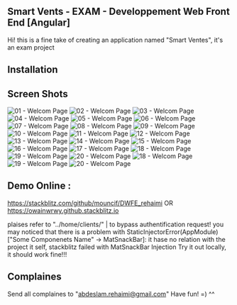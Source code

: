 ## Smart Vents - EXAM - Developpement Web Front End  [Angular]

Hi! this is a fine take of creating an application named "Smart Ventes", it's an exam project

## Installation

## Screen Shots
![01 - Welcom Page](https://github.com/mouncif/DWFE_rehaimi/blob/master/Screenshots/01%20-%20Welcome%20Page.png)
![02 - Welcom Page](https://github.com/mouncif/DWFE_rehaimi/blob/master/Screenshots/02%20-%20register%20form.png)
![03 - Welcom Page](https://github.com/mouncif/DWFE_rehaimi/blob/master/Screenshots/03%20-%20Login%20Form.png)
![04 - Welcom Page](https://github.com/mouncif/DWFE_rehaimi/blob/master/Screenshots/04%20-%20Home%20Page.png)
![05 - Welcom Page](https://github.com/mouncif/DWFE_rehaimi/blob/master/Screenshots/05%20-%20navigation.png)
![06 - Welcom Page](https://github.com/mouncif/DWFE_rehaimi/blob/master/Screenshots/06%20-%20(Client)%20Nouveau.png)
![07 - Welcom Page](https://github.com/mouncif/DWFE_rehaimi/blob/master/Screenshots/07%20-%20(Client)%20List.png)
![08 - Welcom Page](https://github.com/mouncif/DWFE_rehaimi/blob/master/Screenshots/08%20-%20(Client)%20Update.png)
![09 - Welcom Page](https://github.com/mouncif/DWFE_rehaimi/blob/master/Screenshots/09%20-%20(Client)%20Delete.png)
![10 - Welcom Page](https://github.com/mouncif/DWFE_rehaimi/blob/master/Screenshots/10%20-%20(Client)%20Abonnement%20Option.png)
![11 - Welcom Page](https://github.com/mouncif/DWFE_rehaimi/blob/master/Screenshots/11%20-%20(Produit)%20Nouveau.png)
![12 - Welcom Page](https://github.com/mouncif/DWFE_rehaimi/blob/master/Screenshots/12%20-%20(Produit)%20List.png)
![13 - Welcom Page](https://github.com/mouncif/DWFE_rehaimi/blob/master/Screenshots/13%20-%20(Produit)%20Update.png)
![14 - Welcom Page](https://github.com/mouncif/DWFE_rehaimi/blob/master/Screenshots/14%20-%20(Produit)%20Delete.png)
![15 - Welcom Page](https://github.com/mouncif/DWFE_rehaimi/blob/master/Screenshots/15%20-%20(Fournisseur)%20Nouveau.png)
![16 - Welcom Page](https://github.com/mouncif/DWFE_rehaimi/blob/master/Screenshots/16%20-%20(Fournisseur)%20List.png)
![17 - Welcom Page](https://github.com/mouncif/DWFE_rehaimi/blob/master/Screenshots/17%20-%20(Fournisseur)%20Update.png)
![18 - Welcom Page](https://github.com/mouncif/DWFE_rehaimi/blob/master/Screenshots/18%20-%20(Fournisseur)%20Delete.png)
![19 - Welcom Page](https://github.com/mouncif/DWFE_rehaimi/blob/master/Screenshots/19%20-%20(Users)%20List.png)
![20 - Welcom Page](https://github.com/mouncif/DWFE_rehaimi/blob/master/Screenshots/20%20-%20(Users)%20Block%20Access.png)
![18 - Welcom Page](https://github.com/mouncif/DWFE_rehaimi/blob/master/Screenshots/21%20-%20(Users)%20Give%20Permission%20Role.png)
![19 - Welcom Page](https://github.com/mouncif/DWFE_rehaimi/blob/master/Screenshots/22%20-%20(Connected%20User)%20Edite%20Password.png)
![20 - Welcom Page](https://github.com/mouncif/DWFE_rehaimi/blob/master/Screenshots/23%20-%20(Connected%20User)%20Edite%20email.png)
## Demo Online :
https://stackblitz.com/github/mouncif/DWFE_rehaimi
OR
https://owainwrwy.github.stackblitz.io

plaises refer to "../home/clients/" | to bypass authentification request! you may noticed that there is a problem with StaticInjectorError(AppModule)["Some Componenets Name" -> MatSnackBar]:
it hase no relation with the project it self, stackblitz failed with MatSnackBar Injection
Try it out locally, it should work fine!!!


## Complaines

Send all complaines to "abdeslam.rehaimi@gmail.com"
Have fun! =) ^^
